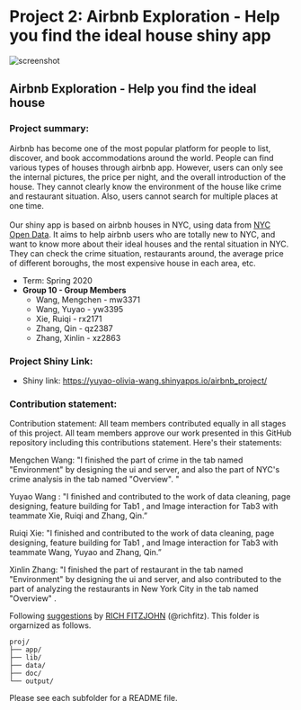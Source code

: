 # Project 2: Airbnb Exploration - Help you find the ideal house shiny app

![screenshot](doc/screenshot2.png)

## Airbnb Exploration - Help you find the ideal house


### Project summary:
Airbnb has become one of the most popular platform for people to list, discover, and book accommodations around the world. People can find various types of houses through airbnb app. However, users can only see the internal pictures, the price per night, and the overall introduction of the house. They cannot clearly know the environment of the house like crime and restaurant situation. Also, users cannot search for multiple places at one time. 
</br>
</br>Our shiny app is based on airbnb houses in NYC, using data from [NYC Open Data](https://opendata.cityofnewyork.us/). It aims to help airbnb users who are totally new to NYC, and want to know more about their ideal houses and the rental situation in NYC. They can check the crime situation, restaurants around, the average price of different boroughs, the most expensive house in each area, etc.

+ Term: Spring 2020
+ **Group 10 - Group Members**
	+ Wang, Mengchen - mw3371
	+ Wang, Yuyao - yw3395
	+ Xie, Ruiqi - rx2171
	+ Zhang, Qin - qz2387
	+ Zhang, Xinlin - xz2863


### Project Shiny Link:
+ Shiny link: https://yuyao-olivia-wang.shinyapps.io/airbnb_project/



### Contribution statement: 
Contribution statement: All team members contributed equally in all stages of this project. All team members approve our work presented in this GitHub repository including this contributions statement. Here's their statements:

Mengchen Wang: "I finished the part of crime in the tab named "Environment" by designing the ui and server, and also the part of NYC's crime analysis in the tab named "Overview". "

Yuyao Wang : "I finished and contributed to the work of data cleaning, page designing,  feature building for Tab1 , and Image interaction for  Tab3 with teammate Xie, Ruiqi and Zhang, Qin.”

Ruiqi Xie: "I finished and contributed to the work of data cleaning, page designing,  feature building for Tab1 , and Image interaction for  Tab3 with teammate Wang, Yuyao and Zhang, Qin.”

Xinlin Zhang: "I finished the part of restaurant in the tab named "Environment" by designing the ui and server, and also contributed to the part of analyzing the restaurants in New York City in the tab named "Overview" .


Following [suggestions](http://nicercode.github.io/blog/2013-04-05-projects/) by [RICH FITZJOHN](http://nicercode.github.io/about/#Team) (@richfitz). This folder is orgarnized as follows.

```
proj/
├── app/
├── lib/
├── data/
├── doc/
└── output/
```

Please see each subfolder for a README file.

